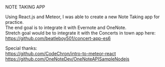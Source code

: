 <div style="text-align: center, font-weight: bold, font-family: 'Helvetica Neue Light'">
  NOTE TAKING APP
</div>

Using React.js and Meteor, I was able to create a new Note Taking app for practice. <br/>
The end goal is to integrate it with Evernote and OneNote. <br/>
Stretch goal would be to integrate it with the Concerts in town app here: https://github.com/beatleboy501/concert-app-es6 <br/>

Special thanks: <br/>
https://github.com/CodeChron/intro-to-meteor-react<br/>
https://github.com/OneNoteDev/OneNoteAPISampleNodejs

